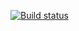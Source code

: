 [![Build status](https://ci.appveyor.com/api/projects/status/h5q1m4hr14mo55r7?svg=true)](https://ci.appveyor.com/project/stunlook/ajavadz3)